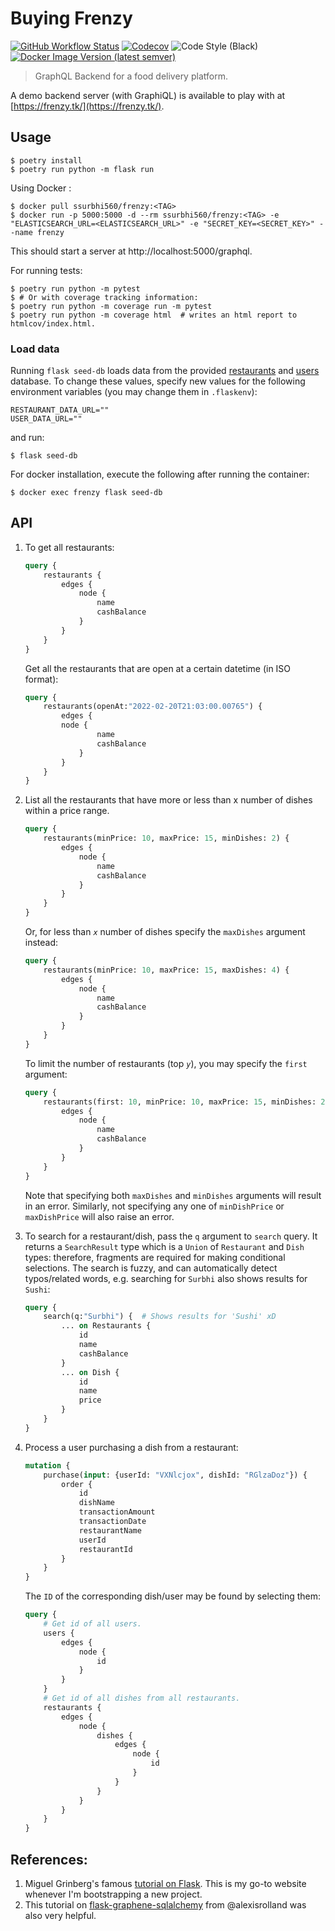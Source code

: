 # Buying Frenzy

[![GitHub Workflow Status](https://img.shields.io/github/workflow/status/ssurbhi560/buying-frenzy/Buying%20Frenzy%20CI?logo=github&style=for-the-badge)](https://github.com/ssurbhi560/buying-frenzy/actions/workflows/CI.yml)
[![Codecov](https://img.shields.io/codecov/c/github/ssurbhi560/buying-frenzy?logo=codecov&style=for-the-badge&token=7XI27PTPR1)](https://codecov.io/gh/ssurbhi560/buying-frenzy)
![Code Style (Black)](https://img.shields.io/badge/code%20style-black-000000.svg?style=for-the-badge)
[![Docker Image Version (latest semver)](https://img.shields.io/docker/v/ssurbhi560/frenzy?logo=docker&sort=semver&style=for-the-badge)](https://hub.docker.com/r/ssurbhi560/frenzy)

> GraphQL Backend for a food delivery platform.

A demo backend server (with GraphiQL) is available to play with at [https://frenzy.tk/](https://frenzy.tk/).

## Usage
```shell
$ poetry install
$ poetry run python -m flask run
```

Using Docker :

```shell
$ docker pull ssurbhi560/frenzy:<TAG>
$ docker run -p 5000:5000 -d --rm ssurbhi560/frenzy:<TAG> -e "ELASTICSEARCH_URL=<ELASTICSEARCH_URL>" -e "SECRET_KEY=<SECRET_KEY>" --name frenzy
```

This should start a server at http://localhost:5000/graphql.

For running tests:

```shell
$ poetry run python -m pytest
$ # Or with coverage tracking information:
$ poetry run python -m coverage run -m pytest
$ poetry run python -m coverage html  # writes an html report to htmlcov/index.html.
```

### Load data

Running `flask seed-db` loads data from the provided [restaurants](https://gist.githubusercontent.com/seahyc/b9ebbe264f8633a1bf167cc6a90d4b57/raw/021d2e0d2c56217bad524119d1c31419b2938505/restaurant_with_menu.json) and [users](https://gist.githubusercontent.com/seahyc/de33162db680c3d595e955752178d57d/raw/785007bc91c543f847b87d705499e86e16961379/users_with_purchase_history.json) database. To change these values, specify new values for the following environment variables (you may change them in `.flaskenv`):

```
RESTAURANT_DATA_URL=""
USER_DATA_URL=""
```

and run: 

```shell
$ flask seed-db
```

For docker installation, execute the following after running the container:
```shell
$ docker exec frenzy flask seed-db
```

## API 

1. To get all restaurants:
    ```graphql
    query {
        restaurants {
            edges {
                node {
                    name
                    cashBalance
                }
            }
        }
    }
    ```
    Get all the restaurants that are open at a certain datetime (in ISO format):
    ```graphql
    query {
        restaurants(openAt:"2022-02-20T21:03:00.00765") {
            edges {
            node {
                    name
                    cashBalance
                }
            }
        }
    }
    ```
1. List all the restaurants that have more or less than x number of dishes within a price range.

    ```graphql
    query {
        restaurants(minPrice: 10, maxPrice: 15, minDishes: 2) {
            edges {
                node {
                    name
                    cashBalance
                }
            }
        }
    }
    ```
    Or, for less than _`x`_ number of dishes specify the `maxDishes` argument instead:
    ```graphql
    query {
        restaurants(minPrice: 10, maxPrice: 15, maxDishes: 4) {
            edges {
                node {
                    name
                    cashBalance
                }
            }
        }
    }
    ```
    To limit the number of restaurants (top _`y`_), you may specify the `first` argument:
    ```graphql
    query {
        restaurants(first: 10, minPrice: 10, maxPrice: 15, minDishes: 2) {
            edges {
                node {
                    name
                    cashBalance
                }
            }
        }
    }
    ```
    Note that specifying both `maxDishes` and `minDishes` arguments will result in an error. Similarly, not specifying any one of `minDishPrice` or `maxDishPrice` will also raise an error.
1. To search for a restaurant/dish, pass the `q` argument to `search` query. It returns a `SearchResult` type which is a `Union` of `Restaurant` and `Dish` types: therefore, fragments are required for making conditional selections. The search is fuzzy, and can automatically detect typos/related words, e.g. searching for `Surbhi` also shows results for `Sushi`:
    ```graphql
    query {
        search(q:"Surbhi") {  # Shows results for 'Sushi' xD
            ... on Restaurants {
                id
                name
                cashBalance
            }
            ... on Dish {
                id
                name
                price
            }
        }
    }
    ```
1. Process a user purchasing a dish from a restaurant:
    ```graphql
    mutation {
        purchase(input: {userId: "VXNlcjox", dishId: "RGlzaDoz"}) {
            order {
                id
                dishName
                transactionAmount
                transactionDate
                restaurantName
                userId
                restaurantId
            }
        }
    }
    ```
    The `ID` of the corresponding dish/user may be found by selecting them:
    ```graphql
    query {
        # Get id of all users.
        users {
            edges {
                node {
                    id
                }
            }
        }
        # Get id of all dishes from all restaurants.
        restaurants {
            edges {
                node {
                    dishes {
                        edges {
                            node {
                                id
                            }
                        }
                    }
                }
            }
        }
    }
    ```

## References:

1. Miguel Grinberg's famous [tutorial on Flask](https://blog.miguelgrinberg.com/post/the-flask-mega-tutorial-part-i-hello-world). This is my go-to website whenever I'm bootstrapping a new project.
1. This tutorial on [flask-graphene-sqlalchemy](https://github.com/alexisrolland/flask-graphene-sqlalchemy/wiki/Flask-Graphene-SQLAlchemy-Tutorial#mutations-examples) from @alexisrolland was also very helpful.
